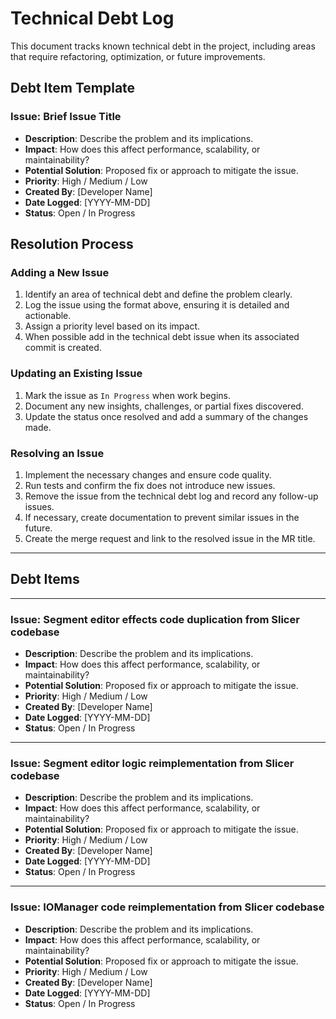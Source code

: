 # Technical Debt Log

This document tracks known technical debt in the project, including areas that
require refactoring, optimization, or future improvements.

## Debt Item Template

### Issue: Brief Issue Title

- **Description**: Describe the problem and its implications.
- **Impact**: How does this affect performance, scalability, or maintainability?
- **Potential Solution**: Proposed fix or approach to mitigate the issue.
- **Priority**: High / Medium / Low
- **Created By**: [Developer Name]
- **Date Logged**: [YYYY-MM-DD]
- **Status**: Open / In Progress

## Resolution Process

### Adding a New Issue

1. Identify an area of technical debt and define the problem clearly.
2. Log the issue using the format above, ensuring it is detailed and actionable.
3. Assign a priority level based on its impact.
4. When possible add in the technical debt issue when its associated commit is
   created.

### Updating an Existing Issue

1. Mark the issue as `In Progress` when work begins.
2. Document any new insights, challenges, or partial fixes discovered.
3. Update the status once resolved and add a summary of the changes made.

### Resolving an Issue

1. Implement the necessary changes and ensure code quality.
2. Run tests and confirm the fix does not introduce new issues.
3. Remove the issue from the technical debt log and record any follow-up issues.
4. If necessary, create documentation to prevent similar issues in the future.
5. Create the merge request and link to the resolved issue in the MR title.

---

## Debt Items

---

### Issue: Segment editor effects code duplication from Slicer codebase

- **Description**: Describe the problem and its implications.
- **Impact**: How does this affect performance, scalability, or maintainability?
- **Potential Solution**: Proposed fix or approach to mitigate the issue.
- **Priority**: High / Medium / Low
- **Created By**: [Developer Name]
- **Date Logged**: [YYYY-MM-DD]
- **Status**: Open / In Progress

---

### Issue: Segment editor logic reimplementation from Slicer codebase

- **Description**: Describe the problem and its implications.
- **Impact**: How does this affect performance, scalability, or maintainability?
- **Potential Solution**: Proposed fix or approach to mitigate the issue.
- **Priority**: High / Medium / Low
- **Created By**: [Developer Name]
- **Date Logged**: [YYYY-MM-DD]
- **Status**: Open / In Progress

---

### Issue: IOManager code reimplementation from Slicer codebase

- **Description**: Describe the problem and its implications.
- **Impact**: How does this affect performance, scalability, or maintainability?
- **Potential Solution**: Proposed fix or approach to mitigate the issue.
- **Priority**: High / Medium / Low
- **Created By**: [Developer Name]
- **Date Logged**: [YYYY-MM-DD]
- **Status**: Open / In Progress
